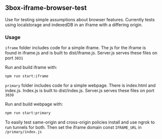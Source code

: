 ## 3box-iframe-browser-test

Use for testing simple assumptions about browser features. Currently tests using localstorage and indexedDB in an iframe with a differing origin.

### Usage

`iframe` folder includes code for a simple iframe. The js for the iframe is found in iframe.js and is built to dist/iframe.js. Server.js serves these files on port `3031`

Run and build iframe with:

```bash
npm run start:iframe
```

`primary` folder includes code for a simple webpage. There is index.html and index.js. Index.js is built to dist/index.js. Server.js serves these files on port `3030`

Run and build webpage with:

```bash
npm run start:primary
```

To easily test same-origin and cross-origin policies install and use ngrok to run tunnels for both. Then set the iframe domain const `IFRAME_URL` in `/primary/index.js`
